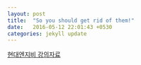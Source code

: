 ```yaml
---
layout: post
title:  "So you should get rid of them!"
date:   2016-05-12 22:01:43 +0530
categories: jekyll update
---
```

[현대엔지비 강의자료][현대엔지비 강의자료]

[현대엔지비 강의자료]: https://drive.google.com/open?id=1JYaa5zrXKKnfxK3ZWWb2MkV4QM43THiT
